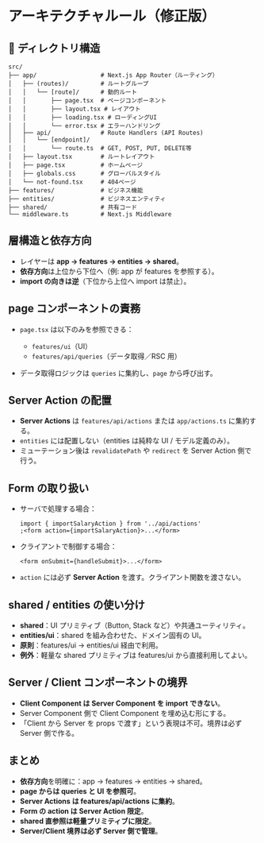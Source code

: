 # アーキテクチャルール（修正版）

## 📁 ディレクトリ構造

```
src/
├── app/                  # Next.js App Router（ルーティング）
│   ├── (routes)/         # ルートグループ
│   │   └── [route]/      # 動的ルート
│   │       ├── page.tsx  # ページコンポーネント
│   │       ├── layout.tsx # レイアウト
│   │       ├── loading.tsx # ローディングUI
│   │       └── error.tsx # エラーハンドリング
│   ├── api/              # Route Handlers (API Routes)
│   │   └── [endpoint]/
│   │       └── route.ts  # GET, POST, PUT, DELETE等
│   ├── layout.tsx        # ルートレイアウト
│   ├── page.tsx          # ホームページ
│   ├── globals.css       # グローバルスタイル
│   └── not-found.tsx     # 404ページ
├── features/             # ビジネス機能
├── entities/             # ビジネスエンティティ
├── shared/               # 共有コード
└── middleware.ts         # Next.js Middleware
```

## 層構造と依存方向

- レイヤーは **app → features → entities → shared**。
- **依存方向**は上位から下位へ（例: app が features を参照する）。
- **import の向きは逆**（下位から上位へ import は禁止）。

## page コンポーネントの責務

- `page.tsx` は以下のみを参照できる：
  - `features/ui`（UI）
  - `features/api/queries`（データ取得／RSC 用）

- データ取得ロジックは `queries` に集約し、`page` から呼び出す。

## Server Action の配置

- **Server Actions** は `features/api/actions` または `app/actions.ts` に集約する。
- `entities` には配置しない（entities は純粋な UI / モデル定義のみ）。
- ミューテーション後は `revalidatePath` や `redirect` を Server Action 側で行う。

## Form の取り扱い

- サーバで処理する場合：

  ```tsx
  import { importSalaryAction } from '../api/actions'
  ;<form action={importSalaryAction}>...</form>
  ```

- クライアントで制御する場合：

  ```tsx
  <form onSubmit={handleSubmit}>...</form>
  ```

- `action` には必ず **Server Action** を渡す。クライアント関数を渡さない。

## shared / entities の使い分け

- **shared**：UI プリミティブ（Button, Stack など）や共通ユーティリティ。
- **entities/ui**：shared を組み合わせた、ドメイン固有の UI。
- **原則**：features/ui → entities/ui 経由で利用。
- **例外**：軽量な shared プリミティブは features/ui から直接利用してよい。

## Server / Client コンポーネントの境界

- **Client Component は Server Component を import できない**。
- Server Component 側で Client Component を埋め込む形にする。
- 「Client から Server を props で渡す」という表現は不可。境界は必ず Server 側で作る。

## まとめ

- **依存方向**を明確に：app → features → entities → shared。
- **page からは queries と UI を参照可**。
- **Server Actions は features/api/actions に集約**。
- **Form の action は Server Action 限定**。
- **shared 直参照は軽量プリミティブに限定**。
- **Server/Client 境界は必ず Server 側で管理**。
